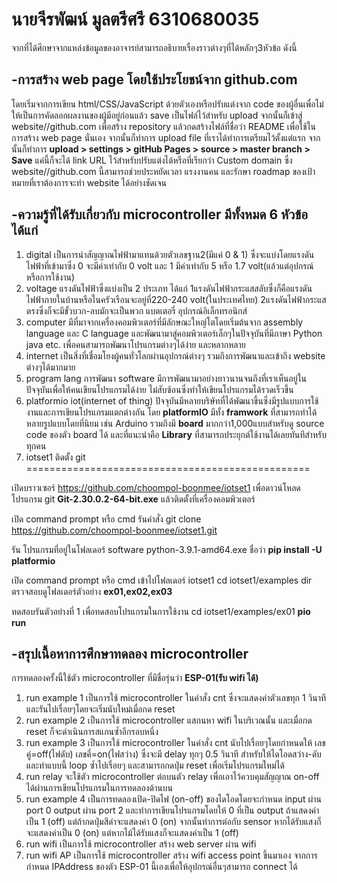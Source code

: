 # นายจีรพัฒน์ มูลตรีศรี 6310680035

จากที่ได้ศึกษาจากแหล่งข้อมูลของอาจารย์สามารถอธิบายเรื่องราวต่างๆที่ได้หลักๆ3หัวข้อ ดังนี้

## -การสร้าง web page โดยใช้ประโยชน์จาก github.com
โดยเริ่มจากการเขียน html/CSS/JavaScript ด้วยตัวเองหรือปรับแต่งจาก code ของผู้อื่นเพื่อไม่ให้เป็นการคัดลอกผลงานของผู้มีอยู่ก่อนแล้ว save เป็นไฟล์ไว้สำหรับ upload จากนั้นก็เข้าสู่ website//github.com เพื่อสร้าง repository แล้วกดสร้างไฟล์ที่ชื่อว่า README เพื่อใช้ในการสร้าง web page นั่นเอง จากนั้นก็ทำการ upload file ที่เราได้ทำการเตรียมไว้ตั้งแต่แรก จากนั้นก็ทำการ **upload > settings > gitHub Pages > source > master branch > Save** แค่นี้ก็จะได้ link URL ไว้สำหรับปรับแต่งได้หรือที่เรียกว่า Custom domain ซึ่ง website//github.com นี้สามารถช่วยประหยัดเวลา แรงงานคน และรักษา roadmap ของเป้าหมายที่เราต้องการจะทำ website ได้อย่างชัดเจน

## -ความรู้ที่ได้รับเกี่ยวกับ microcontroller มีทั้งหมด 6 หัวข้อ ได้แก่
1. digital เป็นการนำสัญญาณไฟฟ้ามาแทนด้วยตัวเลขฐาน2(มีแค่ 0 & 1) ซึ่งจะแบ่งโดยแรงดันไฟฟ้าที่เข้ามาซึ่ง 0 จะมีค่าเท่ากับ 0 volt และ 1 มีค่าเท่ากับ 5 หรือ 1.7 volt(แล้วแต่อุปกรณ์หรือการใช้งาน)
2. voltage แรงดันไฟฟ้าซึ่งแบ่งเป็น 2 ประเภท ได้แก่ 1แรงดันไฟฟ้ากระแสสลับซึ่งก็คือแรงดันไฟฟ้าภายในบ้านหรือในครัวเรือนจะอยู่ที่220-240 volt(ในประเทศไทย) 2แรงดันไฟฟ้ากระแสตรงซึ่งก็จะมีขั้วบวก-ลบมักจะเป็นพวก แบตเตอรี่ อุปกรณ์อิเล็กทรอนิกส์ 
3. computer มีที่มาจากเครื่องคอมพิวเตอร์ที่มีลักษณะใหญ่โตโดยเริ่มต้นจาก assembly language และ C language และพัฒนามาสู่คอมพิวเตอร์เล็กๆในปัจจุบันที่มีภาษา Python java etc. เพื่อคนสามารถพัฒนาโปรแกรมต่างๆได้ง่าย และหลากหลาย
4. internet เป็นสิ่งที่เชื่อมโยงผู้คนทั่วโลกผ่านอุปกรณ์ต่างๆ รวมถึงการพัฒนาและเข้าถึง website ต่างๆได้มากมาย
5. program lang การพัฒนา software มีการพัฒนามาอย่างยาวนานจนถึงที่เราเห็นอยู่ในปัจจุบันเพื่อให้คนเขียนโปรแกรมได้ง่าย ไม่สับซ้อนซึ่งทำให้เขียนโปรแกรมได้รวดเร็วขึ้น
6. platformio iot(internet of thing) ปัจจุบันมีหลายบริษัทที่ได้พัฒนาขึ้นซึ่งมีรูปแบบการใช้งานและการเขียนโปรแกรมแตกต่างกัน โดย **platformIO** มีทั้ง **framwork** ที่สามารถทำได้หลายรูปแบบโดยที่นิยม เช่น Arduino รวมถึงมี **board** มากกว่า1,000แบบสำหรับดู source code ของตัว board ได้ และที่แนะนำคือ **Library** ที่สามารถประยุกต์ใช้งานได้เลยทันทีสำหรับทุกคน 
7. iotset1 ติดตั้ง git =================================================

เปิดบราวเซอร์ https://github.com/choompol-boonmee/iotset1
เพื่อดาวน์โหลดโปรแกรม git **Git-2.30.0.2-64-bit.exe** แล้วติดตั้งที่เครื่องคอมพิวเตอร์

เปิด command prompt หรือ cmd รันคำสั่ง 
git clone https://github.com/choompol-boonmee/iotset1.git

รัน โปรแกรมที่อยู่ในโฟลเดอร์ software python-3.9.1-amd64.exe
ชื่อว่า **pip install -U platformio**

เปิด command prompt หรือ cmd เข้าไปโฟลเดอร์ iotset1
cd iotset1/examples
dir
ตรวจสอบดูโฟลเดอร์ตัวอย่าง **ex01,ex02,ex03**

ทดสอบรันตัวอย่างที่ 1 เพื่อทดสอบโปรแกรมในการใช้งาน
cd iotset1/examples/ex01
**pio run**

## -สรุปเนื้อหาการศึกษาทดลอง microcontroller
การทดลองครั้งนี้ใช้ตัว microcontroller ที่มีชื่อรุ่นว่า **ESP-01(รับ wifi ได้)**
1. run example 1 เป็นการใช้ microcontroller ในคำสั่ง cnt ซึ่งจะแสดงค่าตัวเลขทุก 1 วินาที และรันไปเรื่อยๆโดยจะเริ่มนับใหม่เมื่อกด reset
2. run example 2 เป็นการใช้ microcontroller แสกนหา wifi ในบริเวณนั้น และเมื่อกด reset ก็จะดำเนินการสแกนซ้ำอีกรอบหนึ่ง
3. run example 3 เป็นการใช้ microcontroller ในคำสั่ง cnt นับไปเรื่อยๆโดยกำหนดให้ เลขคู่=off(ไฟดับ) เลขคี่=on(ไฟสว่าง) ซึ่งจะมี delay ทุกๆ 0.5 วินาที สำหรับให้ไดโอดสว่าง-ดับและทำแบบนี้ loop ซ้ำไปเรื่อยๆ และสามารถกดปุ่ม reset เพื่อเริ่มโปรแกรมใหม่ได้
3. run relay จะใช้ตัว microcontroller ต่อบนตัว relay เพื่อเอาไว้ควบคุมสัญญาณ on-off ได้ผ่านการเขียนโปรแกรมในการทดลองด้านบน
4. run example 4 เป็นการทดลองเปิด-ปิดไฟ (on-off) ของไดโอดโดยจะกำหนด input ผ่าน port 0 output ผ่าน port 2 และทำการเขียนโปรแกรมโดยให้ 0 ที่เป็น output ถ้าแสดงค่าเป็น 1 (off) แต่ถ้ากดปุ่มสีดำจะแสดงค่า 0 (on) จากนั้นทำการต่อกับ sensor หากได้รับแสงก็จะแสดงค่าเป็น 0 (on) แต่หากไม้ได้รับแสงก็จะแสดงค่าเป็น 1 (off)
5. run wifi เป็นการใช้ microcontroller สร้าง web server ผ่าน wifi
6. run wifi AP เป็นการใช้ microcontroller สร้าง wifi access point ขึ้นมาเอง จากการกำหนด IPAddress ของตัว ESP-01 นี้เองเพื่อให้อุปกรณ์อื่นๆสามารถ connect ได้





